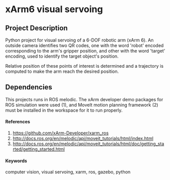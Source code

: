 # xArm6 visual servoing
## Project Description
Python project for visual servoing of a 6-DOF robotic arm (xArm 6). An outside camera identifies two QR codes, one with the word 'robot' encoded corresponding to the arm's gripper position, and other with the word 'target' encoding, used to identify the target object's position.

Relative position of these points of interest is determined and a trajectory is computed to make the arm reach the desired position.

## Dependencies
This projects runs in ROS melodic. The xArm developer demo packages for ROS simulation were used (1), and MoveIt motion planning framework (2) must be installed in the workspace for it to run properly.


#### References
1. https://github.com/xArm-Developer/xarm_ros
2. http://docs.ros.org/en/melodic/api/moveit_tutorials/html/index.html
3. http://docs.ros.org/en/melodic/api/moveit_tutorials/html/doc/getting_started/getting_started.html

#### Keywords
computer vision, visual servoing, xarm, ros, gazebo, python

